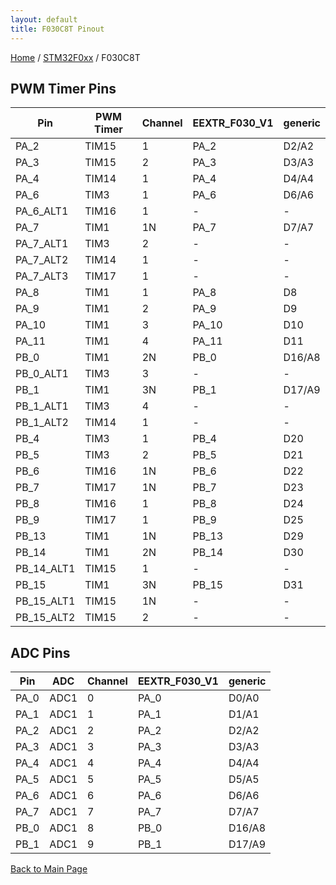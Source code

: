 ```yaml
---
layout: default
title: F030C8T Pinout
---
```


[Home](../../index.md) / [STM32F0xx](../index.md) / F030C8T

## PWM Timer Pins

| Pin | PWM Timer | Channel | EEXTR_F030_V1 | generic |
| --- | --- | --- | --- | --- |
| PA_2 | TIM15 | 1 | PA_2 | D2/A2 |
| PA_3 | TIM15 | 2 | PA_3 | D3/A3 |
| PA_4 | TIM14 | 1 | PA_4 | D4/A4 |
| PA_6 | TIM3 | 1 | PA_6 | D6/A6 |
| PA_6_ALT1 | TIM16 | 1 | - | - |
| PA_7 | TIM1 | 1N | PA_7 | D7/A7 |
| PA_7_ALT1 | TIM3 | 2 | - | - |
| PA_7_ALT2 | TIM14 | 1 | - | - |
| PA_7_ALT3 | TIM17 | 1 | - | - |
| PA_8 | TIM1 | 1 | PA_8 | D8 |
| PA_9 | TIM1 | 2 | PA_9 | D9 |
| PA_10 | TIM1 | 3 | PA_10 | D10 |
| PA_11 | TIM1 | 4 | PA_11 | D11 |
| PB_0 | TIM1 | 2N | PB_0 | D16/A8 |
| PB_0_ALT1 | TIM3 | 3 | - | - |
| PB_1 | TIM1 | 3N | PB_1 | D17/A9 |
| PB_1_ALT1 | TIM3 | 4 | - | - |
| PB_1_ALT2 | TIM14 | 1 | - | - |
| PB_4 | TIM3 | 1 | PB_4 | D20 |
| PB_5 | TIM3 | 2 | PB_5 | D21 |
| PB_6 | TIM16 | 1N | PB_6 | D22 |
| PB_7 | TIM17 | 1N | PB_7 | D23 |
| PB_8 | TIM16 | 1 | PB_8 | D24 |
| PB_9 | TIM17 | 1 | PB_9 | D25 |
| PB_13 | TIM1 | 1N | PB_13 | D29 |
| PB_14 | TIM1 | 2N | PB_14 | D30 |
| PB_14_ALT1 | TIM15 | 1 | - | - |
| PB_15 | TIM1 | 3N | PB_15 | D31 |
| PB_15_ALT1 | TIM15 | 1N | - | - |
| PB_15_ALT2 | TIM15 | 2 | - | - |


## ADC Pins

| Pin | ADC | Channel | EEXTR_F030_V1 | generic |
| --- | --- | --- | --- | --- |
| PA_0 | ADC1 | 0 | PA_0 | D0/A0 |
| PA_1 | ADC1 | 1 | PA_1 | D1/A1 |
| PA_2 | ADC1 | 2 | PA_2 | D2/A2 |
| PA_3 | ADC1 | 3 | PA_3 | D3/A3 |
| PA_4 | ADC1 | 4 | PA_4 | D4/A4 |
| PA_5 | ADC1 | 5 | PA_5 | D5/A5 |
| PA_6 | ADC1 | 6 | PA_6 | D6/A6 |
| PA_7 | ADC1 | 7 | PA_7 | D7/A7 |
| PB_0 | ADC1 | 8 | PB_0 | D16/A8 |
| PB_1 | ADC1 | 9 | PB_1 | D17/A9 |


[Back to Main Page](../../index.md)